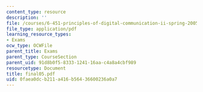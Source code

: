 ```yaml
---
content_type: resource
description: ''
file: /courses/6-451-principles-of-digital-communication-ii-spring-2005/0faea0dcb211a416b56436600236a0a7_final05.pdf
file_type: application/pdf
learning_resource_types:
- Exams
ocw_type: OCWFile
parent_title: Exams
parent_type: CourseSection
parent_uid: 91d8b0f5-8333-1241-16aa-c4a8a4cbf989
resourcetype: Document
title: final05.pdf
uid: 0faea0dc-b211-a416-b564-36600236a0a7
---
```

